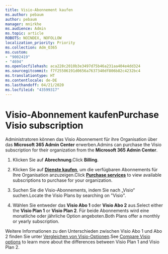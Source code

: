 ```yaml
---
title: Visio-Abonnement kaufen
ms.author: pebaum
author: pebaum
manager: mnirkhe
ms.audience: Admin
ms.topic: article
ROBOTS: NOINDEX, NOFOLLOW
localization_priority: Priority
ms.collection: Adm_O365
ms.custom:
- "9002419"
- "4694"
ms.openlocfilehash: aca228c2010b3e3497d75b46a231aa404e4dd324
ms.sourcegitcommit: f7f25506191d0656a7637340df806b82c4232bc4
ms.translationtype: HT
ms.contentlocale: de-DE
ms.lasthandoff: 04/21/2020
ms.locfileid: "43599317"
---
```

# <a name="purchase-visio-subscription"></a><span data-ttu-id="dca60-102">Visio-Abonnement kaufen</span><span class="sxs-lookup"><span data-stu-id="dca60-102">Purchase Visio subscription</span></span>

<span data-ttu-id="dca60-103">Administratoren können das Visio Abonnement für ihre Organisation über das **Microsoft 365 Admin Center** erwerben.</span><span class="sxs-lookup"><span data-stu-id="dca60-103">Admins can purchase the Visio subscription for their organization from the **Microsoft 365 Admin Center**.</span></span>

1. <span data-ttu-id="dca60-104">Klicken Sie auf **Abrechnung**.</span><span class="sxs-lookup"><span data-stu-id="dca60-104">Click **Billing**.</span></span>

2. <span data-ttu-id="dca60-105">Klicken Sie auf **[Dienste kaufen](https://go.microsoft.com/fwlink/p/?linkid=868433)**, um die verfügbaren Abonnements für Ihre Organisation anzuzeigen.</span><span class="sxs-lookup"><span data-stu-id="dca60-105">Click **[Purchase services](https://go.microsoft.com/fwlink/p/?linkid=868433)** to view available subscriptions to purchase for your organization.</span></span>

3. <span data-ttu-id="dca60-106">Suchen Sie die Visio-Abonnements, indem Sie nach „Visio“ suchen.</span><span class="sxs-lookup"><span data-stu-id="dca60-106">Locate the Visio Plans by searching on "Visio".</span></span>

4. <span data-ttu-id="dca60-107">Wählen Sie entweder das **Visio Abo 1** oder **Visio Abo 2** aus.</span><span class="sxs-lookup"><span data-stu-id="dca60-107">Select either the **Visio Plan 1** or **Visio Plan 2**.</span></span> <span data-ttu-id="dca60-108">Für beide Abonnements wird eine monatliche oder jährliche Option angeboten.</span><span class="sxs-lookup"><span data-stu-id="dca60-108">Both Plans offer a monthly or yearly subscription.</span></span>

<span data-ttu-id="dca60-109">Weitere Informationen zu den Unterschieden zwischen Visio Abo 1 und Abo 2 finden Sie unter [Vergleichen von Visio-Optionen](https://products.office.com/Visio/microsoft-visio-plans-and-pricing-compare-visio-options).</span><span class="sxs-lookup"><span data-stu-id="dca60-109">See [Compare Visio options](https://products.office.com/Visio/microsoft-visio-plans-and-pricing-compare-visio-options) to learn more about the differences between Visio Plan 1 and Visio Plan 2.</span></span> 
